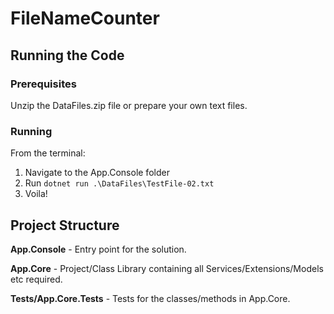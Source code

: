 # FileNameCounter

## Running the Code

### Prerequisites

Unzip the DataFiles.zip file or prepare your own text files.

### Running

From the terminal:
1. Navigate to the App.Console folder
2. Run `dotnet run .\DataFiles\TestFile-02.txt`
3. Voila!

## Project Structure

**App.Console** - Entry point for the solution.

**App.Core** - Project/Class Library containing all Services/Extensions/Models etc required.

**Tests/App.Core.Tests** - Tests for the classes/methods in App.Core.

